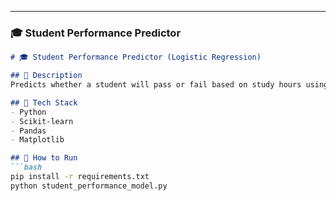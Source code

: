 
---

### 🎓 **Student Performance Predictor**

```markdown
# 🎓 Student Performance Predictor (Logistic Regression)

## 📌 Description
Predicts whether a student will pass or fail based on study hours using Logistic Regression.

## 🧰 Tech Stack
- Python
- Scikit-learn
- Pandas
- Matplotlib

## 🚀 How to Run
```bash
pip install -r requirements.txt
python student_performance_model.py

